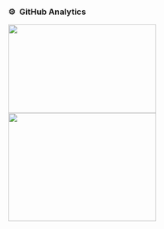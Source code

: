 ### ⚙️ &nbsp;GitHub Analytics
<p align="centre">
  <a href="https://github.com/samirkape">
      <img height="180em" width="300em" src="https://github-readme-stats-eight-theta.vercel.app/api?username=samirkape&show_icons=true&theme=vue-dark&include_all_commits=true&count_private=true" />
      <img height="220em" width="300em" src="https://github-readme-stats-eight-theta.vercel.app/api/top-langs/?username=samirkape&layout=compact&exclude_lang=java+r&theme=vue-dark" />
  </a>
</p>
